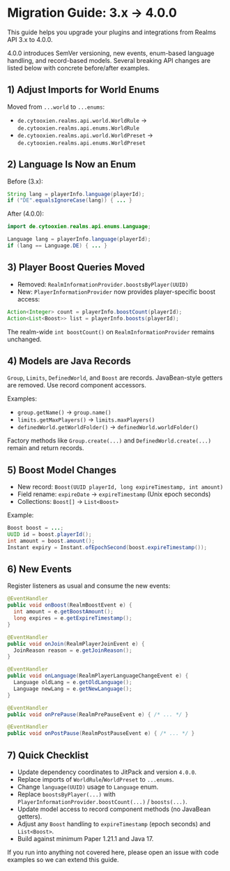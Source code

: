 # Migration Guide: 3.x → 4.0.0

This guide helps you upgrade your plugins and integrations from Realms API 3.x to 4.0.0.

4.0.0 introduces SemVer versioning, new events, enum-based language handling, and record-based models. Several breaking API changes are listed below with concrete before/after examples.

## 1) Adjust Imports for World Enums

Moved from `...world` to `...enums`:

- `de.cytooxien.realms.api.world.WorldRule` → `de.cytooxien.realms.api.enums.WorldRule`
- `de.cytooxien.realms.api.world.WorldPreset` → `de.cytooxien.realms.api.enums.WorldPreset`

## 2) Language Is Now an Enum

Before (3.x):

```java
String lang = playerInfo.language(playerId);
if ("DE".equalsIgnoreCase(lang)) { ... }
```

After (4.0.0):

```java
import de.cytooxien.realms.api.enums.Language;

Language lang = playerInfo.language(playerId);
if (lang == Language.DE) { ... }
```

## 3) Player Boost Queries Moved

- Removed: `RealmInformationProvider.boostsByPlayer(UUID)`
- New: `PlayerInformationProvider` now provides player-specific boost access:

```java
Action<Integer> count = playerInfo.boostCount(playerId);
Action<List<Boost>> list = playerInfo.boosts(playerId);
```

The realm-wide `int boostCount()` on `RealmInformationProvider` remains unchanged.

## 4) Models are Java Records

`Group`, `Limits`, `DefinedWorld`, and `Boost` are records. JavaBean-style getters are removed. Use record component accessors.

Examples:

- `group.getName()` → `group.name()`
- `limits.getMaxPlayers()` → `limits.maxPlayers()`
- `definedWorld.getWorldFolder()` → `definedWorld.worldFolder()`

Factory methods like `Group.create(...)` and `DefinedWorld.create(...)` remain and return records.

## 5) Boost Model Changes

- New record: `Boost(UUID playerId, long expireTimestamp, int amount)`
- Field rename: `expireDate` → `expireTimestamp` (Unix epoch seconds)
- Collections: `Boost[]` → `List<Boost>`

Example:

```java
Boost boost = ...;
UUID id = boost.playerId();
int amount = boost.amount();
Instant expiry = Instant.ofEpochSecond(boost.expireTimestamp());
```

## 6) New Events

Register listeners as usual and consume the new events:

```java
@EventHandler
public void onBoost(RealmBoostEvent e) {
  int amount = e.getBoostAmount();
  long expires = e.getExpireTimestamp();
}

@EventHandler
public void onJoin(RealmPlayerJoinEvent e) {
  JoinReason reason = e.getJoinReason();
}

@EventHandler
public void onLanguage(RealmPlayerLanguageChangeEvent e) {
  Language oldLang = e.getOldLanguage();
  Language newLang = e.getNewLanguage();
}

@EventHandler
public void onPrePause(RealmPrePauseEvent e) { /* ... */ }

@EventHandler
public void onPostPause(RealmPostPauseEvent e) { /* ... */ }
```

## 7) Quick Checklist

- Update dependency coordinates to JitPack and version `4.0.0`.
- Replace imports of `WorldRule`/`WorldPreset` to `...enums`.
- Change `language(UUID)` usage to `Language` enum.
- Replace `boostsByPlayer(...)` with `PlayerInformationProvider.boostCount(...)` / `boosts(...)`.
- Update model access to record component methods (no JavaBean getters).
- Adjust any `Boost` handling to `expireTimestamp` (epoch seconds) and `List<Boost>`.
- Build against minimum Paper 1.21.1 and Java 17.

If you run into anything not covered here, please open an issue with code examples so we can extend this guide.
